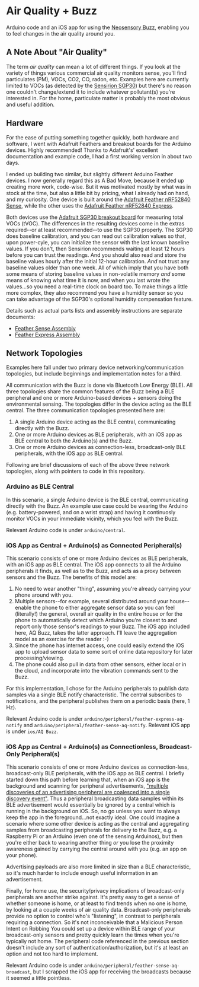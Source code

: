 # Air Quality + Buzz

Arduino code and an iOS app for using the [Neosensory Buzz](https://neosensory.com/), enabling you to feel changes in the air quality around you.  

## A Note About "Air Quality"

The term *air quality* can mean a lot of different things.  If you look at the variety of things various commercial air quality monitors sense, you'll find particulates (PM), VOCs, CO2, CO, radon, etc.  Examples here are currently limited to VOCs (as detected by the [Sensirion SGP30](https://www.sensirion.com/kr/environmental-sensors/gas-sensors/sgp30/)) but there's no reason one couldn't change/extend it to include whatever pollutant(s) you're interested in.  For the home, particulate matter is probably the most obvious and useful addition.

## Hardware

For the ease of putting something together quickly, both hardware and software, I went with Adafruit Feathers and breakout boards for the Arduino devices. Highly recommended! Thanks to Adafruit's' excellent documentation and example code, I had a first working version in about two days.

I ended up building two similar, but slightly different Arduino Feather devices.  I now generally regard this as A Bad Move, because it ended up creating more work, code-wise.  But it was motivated mostly by what was in stock at the time, but also a little bit by pricing, what I already had on hand, and my curiosity.  One device is built around the [Adafruit Feather nRF52840 Sense](https://learn.adafruit.com/adafruit-feather-sense), while the other uses the [Adafruit Feather nRF52840 Express](https://learn.adafruit.com/introducing-the-adafruit-nrf52840-feather).

Both devices use the [Adafruit SGP30 breakout board](https://learn.adafruit.com/adafruit-sgp30-gas-tvoc-eco2-mox-sensor) for measuring total VOCs (tVOC).  The differences in the resulting devices come in the extras required--or at least recommended--to use the SGP30 properly.  The SGP30 does baseline calibration, and you can read out calibration values so that, upon power-cyle, you can initialize the sensor with the last known baseline values.  If you don't, then Sensirion recommends waiting at least 12 hours before you can trust the readings.  And you should also read and store the baseline values hourly after the initial 12-hour calibration.  *And* not trust any baseline values older than one week.  All of which imply that you have both some means of storing baseline values in non-volatile memory *and* some means of knowing what time it is now, and when you last wrote the values...so you need a real-time clock on board too.  To make things a little more complex, they also recommend you have a humidity sensor so you can take advantage of the SGP30's optional humidity compensation feature.

Details such as actual parts lists and assembly instructions are separate documents:

* [Feather Sense Assembly](https://chrisbartley.github.io/aq-buzz/docs/feather-sense-assembly.html)
* [Feather Express Assembly](https://chrisbartley.github.io/aq-buzz/docs/feather-express-assembly.html)

## Network Topologies

Examples here fall under two primary device networking/communication topologies, but include beginnings and implementation notes for a third.

All communication with the Buzz is done via Bluetooth Low Energy (BLE).  All three topologies share the common features of the Buzz being a BLE peripheral and one or more Arduino-based devices + sensors doing the environmental sensing.  The topologies differ in the device acting as the BLE central.  The three communication topologies presented here are:

1. A single Arduino device acting as the BLE central, communicating directly with the Buzz.
2. One or more Arduino devices as BLE peripherals, with an iOS app as BLE central to both the Arduino(s) and the Buzz.
3. One or more Arduino devices as connection-less, broadcast-only BLE peripherals, with the iOS app as BLE central.

Following are brief discussions of each of the above three network topologies, along with pointers to code in this repository.

### Arduino as BLE Central

In this scenario, a single Arduino device is the BLE central, communicating directly with the Buzz.  An example use case could be wearing the Arduino (e.g. battery-powered, and on a wrist strap) and having it continuosly monitor VOCs in your immediate vicinity, which you feel with the Buzz.

Relevant Arduino code is under `arduino/central`.

### iOS App as Central + Arduino(s) as Connected Peripheral(s)

This scenario consists of one or more Arduino devices as BLE peripherals, with an iOS app as BLE central.  The iOS app connects to all the Arduino peripherals it finds, as well as to the Buzz, and acts as a proxy between sensors and the Buzz.  The benefits of this model are:

1. No need to wear another "thing", assuming you're already carrying your phone around with you.
2. Multiple sensors--for example, several distributed around your house--enable the phone to either aggregate sensor data so you can feel (literally!) the general, overall air quality in the entire house *or* for the phone to automatically detect which Arduino you're closest to and report only those sensor's readings to your Buzz.  The iOS app included here, AQ Buzz, takes the latter approach.  I'll leave the aggregation model as an exercise for the reader :-)
3. Since the phone has internet access, one could easily extend the iOS app to upload sensor data to some sort of online data repository for later processing/viewing.
4. The phone could also pull in data from other sensors, either local or in the cloud, and incorporate into the vibration commands sent to the Buzz.
    
For this implementation, I chose for the Arduino peripherals to publish data samples via a single BLE notify characteristic.  The central subscribes to notifications, and the peripheral publishes them on a periodic basis (here, 1 Hz).

Relevant Arduino code is under `arduino/peripheral/feather-express-aq-notify` and `arduino/peripheral/feather-sense-aq-notify`.  Relevant iOS app is under `ios/AQ Buzz`.

### iOS App as Central + Arduino(s) as Connectionless, Broadcast-Only Peripheral(s)

This scenario consists of one or more Arduino devices as connection-less, broadcast-only BLE peripherals, with the iOS app as BLE central.  I briefly started down this path before learning that, when an iOS app is the background and scanning for peripheral advertisements, ["multiple discoveries of an advertising peripheral are coalesced into a single discovery event"](https://developer.apple.com/library/archive/documentation/NetworkingInternetWeb/Conceptual/CoreBluetooth_concepts/CoreBluetoothBackgroundProcessingForIOSApps/PerformingTasksWhileYourAppIsInTheBackground.html#//apple_ref/doc/uid/TP40013257-CH7-SW6). Thus a peripheral broadcasting data samples within its BLE advertisement would essentially be ignored by a central which is running in the background on iOS.  So, no go unless you want to always keep the app in the foreground...not exactly ideal.  One could imagine a scenario where some other device is acting as the central and aggregating samples from broadcasting peripherals for delivery to the Buzz, e.g. a Raspberry Pi or an Arduino (even one of the sensing Arduinos), but then you're either back to wearing another thing *or* you lose the proximity awareness gained by carrying the central around with you (e.g. an app on your phone).  

Advertising payloads are also more limited in size than a BLE characteristic, so it's much harder to include enough useful information in an advertisement.

Finally, for home use, the security/privacy implications of broadcast-only peripherals are another strike against.  It's pretty easy to get a sense of whether someone is home, or at least to find trends when no one is home, by looking at a couple weeks of air quality data.  Broadcast-only peripherals provide no option to control who's "listening", in contrast to peripherals requiring a connection.  So it's not inconceivable that a Malicious Person Intent on Robbing You could set up a device within BLE range of your broadcast-only sensors and pretty quickly learn the times when you're typically not home.  The peripheral code referenced in the previous section doesn't include any sort of authentication/authorization, but it's at least an option and not too hard to implement.

Relevant Arduino code is under `arduino/peripheral/feather-sense-aq-broadcast`, but I scrapped the iOS app for receiving the broadcasts because it seemed a little pointless.  
